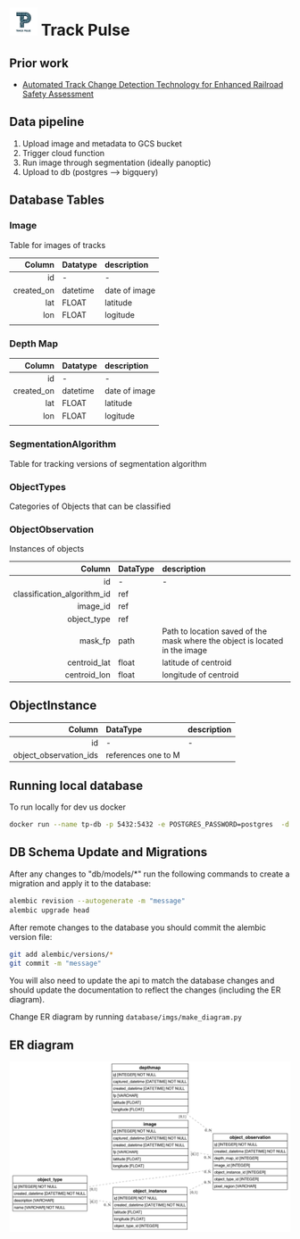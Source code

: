 <h1>
  <img src="images/TP.png" alt="Logo" width="50" height="50"> Track Pulse
</h1>

## Prior work

- [Automated Track Change Detection Technology for Enhanced Railroad Safety Assessment](https://railroads.dot.gov/sites/fra.dot.gov/files/2023-04/UIUC%20Change%20Detection.pdf)



## Data pipeline

1. Upload image and metadata to GCS bucket
1. Trigger cloud function
1. Run image through segmentation (ideally panoptic)
1. Upload to db (postgres --> bigquery)


## Database Tables

### Image
Table for images of tracks


|Column|Datatype|description|
|---:|:---|:---|
|id|-|-|
|created_on|datetime|date of image|
|lat|FLOAT| latitude|
|lon|FLOAT| logitude|
||||

### Depth Map
|Column|Datatype|description|
|---:|:---|:---|
|id|-|-|
|created_on|datetime|date of image|
|lat|FLOAT| latitude|
|lon|FLOAT| logitude|
||||

### SegmentationAlgorithm
Table for tracking versions of segmentation algorithm

### ObjectTypes
Categories of Objects that can be classified

### ObjectObservation

Instances of objects

|Column|DataType|description|
|---:|:---|:---|
|id|-|-|
|classification_algorithm_id|ref||
|image_id|ref||
|object_type|ref||
|mask_fp|path|Path to location saved of the mask where the object is located in the image|
|centroid_lat|float|latitude of centroid|
|centroid_lon|float|longitude of centroid|

## ObjectInstance

|Column|DataType|description|
|---:|:---|:---|
|id|-|-|
|object_observation_ids|references one to M||


## Running local database

To run locally for dev us docker

```bash
docker run --name tp-db -p 5432:5432 -e POSTGRES_PASSWORD=postgres  -d --rm postgres
```


## DB Schema Update and Migrations

After any changes to "db/models/*" run the following commands to create a migration and apply it to the database:

```bash
alembic revision --autogenerate -m "message"
alembic upgrade head
```

After remote changes to the database you should commit the alembic version file:

```bash
git add alembic/versions/*
git commit -m "message"
```

You will also need to update the api to match the database changes and should update the documentation to reflect the changes (including the ER diagram).

Change ER diagram by running `database/imgs/make_diagram.py`

## ER diagram

![ER Diagram](database/imgs/entity_relationships.png)